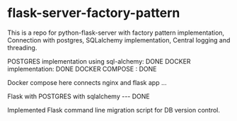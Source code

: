 # flask-server-factory-pattern
This is a repo for python-flask-server with factory pattern implementation, Connection with postgres, SQLalchemy implementation, Central logging and threading.  


POSTGRES implementation using sql-alchemy: DONE
DOCKER implementation: DONE
DOCKER COMPOSE : DONE

Docker compose here connects nginx and flask app ... 

Flask with POSTGRES with sqlalchemy --- DONE

Implemented Flask command line migration script for DB version control. 



